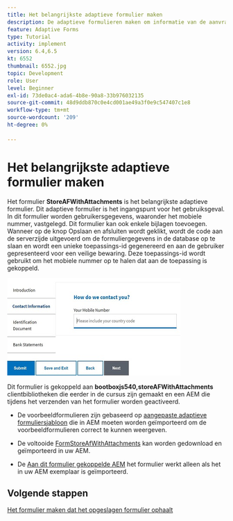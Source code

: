 ```yaml
---
title: Het belangrijkste adaptieve formulier maken
description: De adaptieve formulieren maken om informatie van de aanvrager en het adaptieve formulier op te nemen om het opgeslagen adaptieve formulier op te halen
feature: Adaptive Forms
type: Tutorial
activity: implement
version: 6.4,6.5
kt: 6552
thumbnail: 6552.jpg
topic: Development
role: User
level: Beginner
exl-id: 73de0ac4-ada6-4b8e-90a8-33b976032135
source-git-commit: 48d9ddb870c0e4cd001ae49a3f0e9c547407c1e8
workflow-type: tm+mt
source-wordcount: '209'
ht-degree: 0%

---
```


# Het belangrijkste adaptieve formulier maken

Het formulier **StoreAFWithAttachments** is het belangrijkste adaptieve formulier. Dit adaptieve formulier is het ingangspunt voor het gebruiksgeval. In dit formulier worden gebruikersgegevens, waaronder het mobiele nummer, vastgelegd. Dit formulier kan ook enkele bijlagen toevoegen. Wanneer op de knop Opslaan en afsluiten wordt geklikt, wordt de code aan de serverzijde uitgevoerd om de formuliergegevens in de database op te slaan en wordt een unieke toepassings-id gegenereerd en aan de gebruiker gepresenteerd voor een veilige bewaring. Deze toepassings-id wordt gebruikt om het mobiele nummer op te halen dat aan de toepassing is gekoppeld.

![hoofdaanvraagformulier](assets/6552.JPG)

Dit formulier is gekoppeld aan **bootboxjs540,storeAFWithAttachments** clientbibliotheken die eerder in de cursus zijn gemaakt en een AEM die tijdens het verzenden van het formulier worden geactiveerd.


* De voorbeeldformulieren zijn gebaseerd op [aangepaste adaptieve formuliersjabloon](assets/custom-template-with-page-component.zip) die in AEM moeten worden geïmporteerd om de voorbeeldformulieren correct te kunnen weergeven.

* De voltooide [FormStoreAfWithAttachments](assets/store-af-with-attachments-form.zip) kan worden gedownload en geïmporteerd in uw AEM.

* De [Aan dit formulier gekoppelde AEM](assets/workflow-model-store-af-with-attachments.zip) het formulier werkt alleen als het in uw AEM exemplaar is geïmporteerd.


## Volgende stappen

[Het formulier maken dat het opgeslagen formulier ophaalt](./retrieve-saved-form.md)